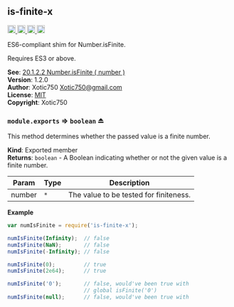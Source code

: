 <a name="module_is-finite-x"></a>

## is-finite-x
<a href="https://travis-ci.org/Xotic750/is-finite-x"
title="Travis status">
<img
src="https://travis-ci.org/Xotic750/is-finite-x.svg?branch=master"
alt="Travis status" height="18">
</a>
<a href="https://david-dm.org/Xotic750/is-finite-x"
title="Dependency status">
<img src="https://david-dm.org/Xotic750/is-finite-x.svg"
alt="Dependency status" height="18"/>
</a>
<a
href="https://david-dm.org/Xotic750/is-finite-x#info=devDependencies"
title="devDependency status">
<img src="https://david-dm.org/Xotic750/is-finite-x/dev-status.svg"
alt="devDependency status" height="18"/>
</a>
<a href="https://badge.fury.io/js/is-finite-x" title="npm version">
<img src="https://badge.fury.io/js/is-finite-x.svg"
alt="npm version" height="18">
</a>

ES6-compliant shim for Number.isFinite.

Requires ES3 or above.

**See**: [20.1.2.2 Number.isFinite ( number )](http://www.ecma-international.org/ecma-262/6.0/#sec-number.isfinite)  
**Version**: 1.2.0  
**Author**: Xotic750 <Xotic750@gmail.com>  
**License**: [MIT](&lt;https://opensource.org/licenses/MIT&gt;)  
**Copyright**: Xotic750  
<a name="exp_module_is-finite-x--module.exports"></a>

### `module.exports` ⇒ <code>boolean</code> ⏏
This method determines whether the passed value is a finite number.

**Kind**: Exported member  
**Returns**: <code>boolean</code> - A Boolean indicating whether or not the given value is a finite number.  

| Param | Type | Description |
| --- | --- | --- |
| number | <code>\*</code> | The value to be tested for finiteness. |

**Example**  
```js
var numIsFinite = require('is-finite-x');

numIsFinite(Infinity);  // false
numIsFinite(NaN);       // false
numIsFinite(-Infinity); // false

numIsFinite(0);         // true
numIsFinite(2e64);      // true

numIsFinite('0');       // false, would've been true with
                        // global isFinite('0')
numIsFinite(null);      // false, would've been true with
```
